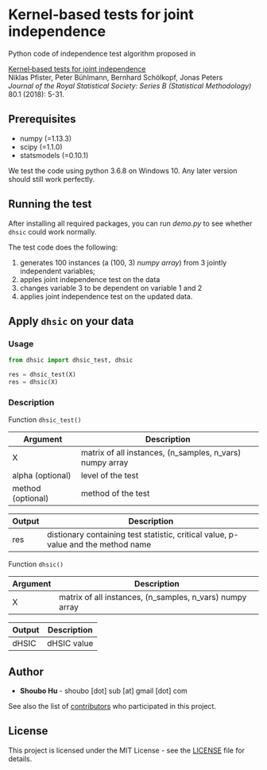 # Kernel‐based tests for joint independence

Python code of independence test algorithm proposed in

[Kernel‐based tests for joint independence](https://rss.onlinelibrary.wiley.com/doi/full/10.1111/rssb.12235?casa_token=1akkBcxMiBUAAAAA%3AG5ZNfHSt55CNjciCMT2R6uUTMx0RZ8ElretpE6jQgJbDkHombBp0OTG_oIkeqAOhlZ-u6Q5GYjsyG3tGcg)  
Niklas Pfister, Peter Bühlmann, Bernhard Schölkopf, Jonas Peters  
*Journal of the Royal Statistical Society: Series B (Statistical Methodology)* 80.1 (2018): 5-31.

## Prerequisites

- numpy (=1.13.3)
- scipy (=1.1.0)
- statsmodels (=0.10.1)

We test the code using python 3.6.8 on Windows 10. Any later version should still work perfectly.

## Running the test

After installing all required packages, you can run *demo.py* to see whether `dhsic` could work normally.

The test code does the following:

1. generates 100 instances (a (100, 3) *numpy array*) from 3 jointly independent variables;
2. apples joint independence test on the data
3. changes variable 3 to be dependent on variable 1 and 2
4. applies joint independence test on the updated data.

## Apply `dhsic` on your data

### Usage

```python
from dhsic import dhsic_test, dhsic

res = dhsic_test(X)
res = dhsic(X)
```

### Description

Function `dhsic_test()`

| Argument  | Description  |
|---|---|
|X | matrix of all instances, (n_samples, n_vars) numpy array |
|alpha (optional) | level of the test |
|method (optional) | method of the test |

| Output  | Description  |
|---|---|
| res | distionary containing test statistic, critical value, p-value and the method name |

Function `dhsic()`

| Argument  | Description  |
|---|---|
|X | matrix of all instances, (n_samples, n_vars) numpy array |

| Output  | Description  |
|---|---|
| dHSIC | dHSIC value |

## Author

- **Shoubo Hu** - shoubo [dot] sub [at] gmail [dot] com

See also the list of [contributors](https://github.com/amber0309/Kernel-based-tests-for-joint-independence/graphs/contributors) who participated in this project.

## License

This project is licensed under the MIT License - see the [LICENSE](LICENSE) file for details.
